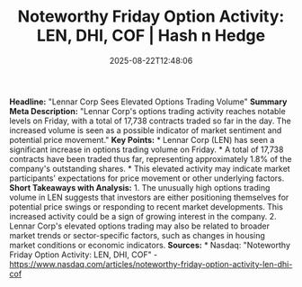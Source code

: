 ﻿---
title: "Noteworthy Friday Option Activity: LEN, DHI, COF | Hash n Hedge"
date: "2025-08-22T12:48:06"
category: "Markets"
summary: ""
slug: "noteworthy-friday-option-activity-len-dhi-cof"
source_urls:
  - ""
seo:
  title: "Noteworthy Friday Option Activity: LEN, DHI, COF | Hash n Hedge | Hash n Hedge"
  description: ""
  keywords: ["news", "markets", "brief"]
---
**Headline:** "Lennar Corp Sees Elevated Options Trading Volume"  **Summary Meta Description:** "Lennar Corp's options trading activity reaches notable levels on Friday, with a total of 17,738 contracts traded so far in the day. The increased volume is seen as a possible indicator of market sentiment and potential price movement."  **Key Points:**  * Lennar Corp (LEN) has seen a significant increase in options trading volume on Friday. * A total of 17,738 contracts have been traded thus far, representing approximately 1.8% of the company's outstanding shares. * This elevated activity may indicate market participants' expectations for price movement or other underlying factors.  **Short Takeaways with Analysis:**  1. The unusually high options trading volume in LEN suggests that investors are either positioning themselves for potential price swings or responding to recent market developments. This increased activity could be a sign of growing interest in the company. 2. Lennar Corp's elevated options trading may also be related to broader market trends or sector-specific factors, such as changes in housing market conditions or economic indicators.  **Sources:**  * Nasdaq: "Noteworthy Friday Option Activity: LEN, DHI, COF" - https://www.nasdaq.com/articles/noteworthy-friday-option-activity-len-dhi-cof